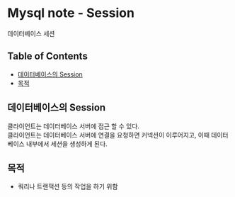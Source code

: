 # Mysql note - Session

데이터베이스 세션

## Table of Contents

- [데이터베이스의 Session](#데이터베이스의&nbsp;Session)
- [목적](#목적)

## 데이터베이스의 Session

클라이언트는 데이터베이스 서버에 접근 할 수 있다.<br>
클라이언트는 데이터베이스 서버에  연결을 요청하면 커넥션이 이루어지고, 이때 데이터베이스 내부에서 세션을 생성하게 된다.<br>


## 목적

- 쿼리나 트랜잭션 등의 작업을 하기 위함
